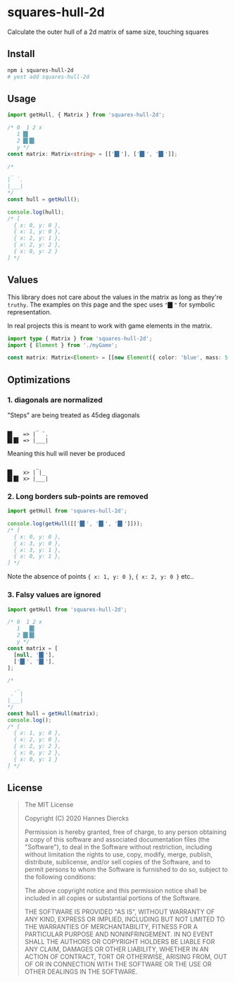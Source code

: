 # squares-hull-2d

Calculate the outer hull of a 2d matrix of same size, touching squares

## Install

```bash
npm i squares-hull-2d
# yest add squares-hull-2d
```

## Usage

```ts
import getHull, { Matrix } from 'squares-hull-2d';

/* 0  1 2 x
   1 █▌
   2 █▌█▌
   y */
const matrix: Matrix<string> = [['█▌'], ['█▌', '█▌']];

/*
 _
|  `.
|___|
*/
const hull = getHull();

console.log(hull);
/* [
  { x: 0, y: 0 },
  { x: 1, y: 0 },
  { x: 2, y: 1 },
  { x: 2, y: 2 },
  { x: 0, y: 2 }
] */
```

## Values

This library does not care about the values in the matrix as long as they're `truthy`.
The examples on this page and the spec uses `"█▌"` for symbolic representation.

In real projects this is meant to work with game elements in the matrix.

```ts
import type { Matrix } from 'squares-hull-2d';
import { Element } from './myGame';

const matrix: Matrix<Element> = [[new Element({ color: 'blue', mass: 5 })]];
```

## Optimizations

### 1. diagonals are normalized

"Steps" are being treated as 45deg diagonals

```
         _
█▌   => |  `.
█▌█▌ => |___|
```

Meaning this hull will never be produced

```
         _
█▌   x> | |_
█▌█▌ x> |___|
```

### 2. Long borders sub-points are removed

```ts
import getHull from 'squares-hull-2d';

console.log(getHull([['█▌', '█▌', '█▌']]));
/* [
  { x: 0, y: 0 },
  { x: 3, y: 0 },
  { x: 3, y: 1 },
  { x: 0, y: 1 },
] */
```

Note the absence of points `{ x: 1, y: 0 }`, `{ x: 2, y: 0 }` etc..

### 3. Falsy values are ignored

```ts
import getHull from 'squares-hull-2d';

/* 0  1 2 x
   1   █▌
   2 █▌█▌
   y */
const matrix = [
  [null, '█▌'],
  ['█▌', '█▌'],
];

/*
   _
 .` |
|___|
*/
const hull = getHull(matrix);
console.log();
/* [
  { x: 1, y: 0 },
  { x: 2, y: 0 },
  { x: 2, y: 2 },
  { x: 0, y: 2 },
  { x: 0, y: 1 }
] */
```

## License

> The MIT License
>
> Copyright (C) 2020 Hannes Diercks
>
> Permission is hereby granted, free of charge, to any person obtaining a copy of
> this software and associated documentation files (the "Software"), to deal in
> the Software without restriction, including without limitation the rights to
> use, copy, modify, merge, publish, distribute, sublicense, and/or sell copies
> of the Software, and to permit persons to whom the Software is furnished to do
> so, subject to the following conditions:
>
> The above copyright notice and this permission notice shall be included in all
> copies or substantial portions of the Software.
>
> THE SOFTWARE IS PROVIDED "AS IS", WITHOUT WARRANTY OF ANY KIND, EXPRESS OR
> IMPLIED, INCLUDING BUT NOT LIMITED TO THE WARRANTIES OF MERCHANTABILITY, FITNESS
> FOR A PARTICULAR PURPOSE AND NONINFRINGEMENT. IN NO EVENT SHALL THE AUTHORS OR
> COPYRIGHT HOLDERS BE LIABLE FOR ANY CLAIM, DAMAGES OR OTHER LIABILITY, WHETHER
> IN AN ACTION OF CONTRACT, TORT OR OTHERWISE, ARISING FROM, OUT OF OR IN
> CONNECTION WITH THE SOFTWARE OR THE USE OR OTHER DEALINGS IN THE SOFTWARE.
